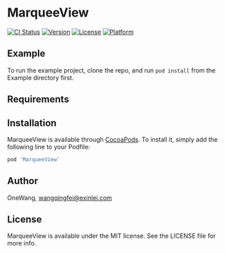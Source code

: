 # MarqueeView

[![CI Status](https://img.shields.io/travis/OneWang/MarqueeView.svg?style=flat)](https://travis-ci.org/OneWang/MarqueeView)
[![Version](https://img.shields.io/cocoapods/v/MarqueeView.svg?style=flat)](https://cocoapods.org/pods/MarqueeView)
[![License](https://img.shields.io/cocoapods/l/MarqueeView.svg?style=flat)](https://cocoapods.org/pods/MarqueeView)
[![Platform](https://img.shields.io/cocoapods/p/MarqueeView.svg?style=flat)](https://cocoapods.org/pods/MarqueeView)

## Example

To run the example project, clone the repo, and run `pod install` from the Example directory first.

## Requirements

## Installation

MarqueeView is available through [CocoaPods](https://cocoapods.org). To install
it, simply add the following line to your Podfile:

```ruby
pod 'MarqueeView'
```

## Author

OneWang, wangqingfei@exinlei.com

## License

MarqueeView is available under the MIT license. See the LICENSE file for more info.
